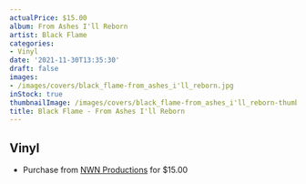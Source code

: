 ```yaml
---
actualPrice: $15.00
album: From Ashes I'll Reborn
artist: Black Flame
categories:
- Vinyl
date: '2021-11-30T13:35:30'
draft: false
images:
- /images/covers/black_flame-from_ashes_i'll_reborn.jpg
inStock: true
thumbnailImage: /images/covers/black_flame-from_ashes_i'll_reborn-thumb.jpg
title: Black Flame - From Ashes I'll Reborn
---
```


## Vinyl
* Purchase from [NWN Productions](http://shop.nwnprod.com/index.php?route=product/product&path=76&product_id=654&sort=pd.name&order=ASC) for $15.00
